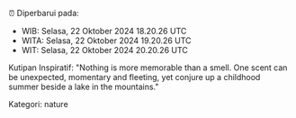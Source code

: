 ⏰ Diperbarui pada:
- WIB: Selasa, 22 Oktober 2024 18.20.26 UTC
- WITA: Selasa, 22 Oktober 2024 19.20.26 UTC
- WIT: Selasa, 22 Oktober 2024 20.20.26 UTC

Kutipan Inspiratif:
"Nothing is more memorable than a smell. One scent can be unexpected, momentary and fleeting, yet conjure up a childhood summer beside a lake in the mountains."


Kategori: nature

